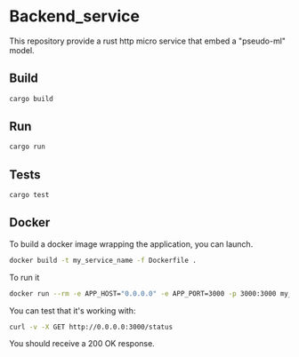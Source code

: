 # Backend_service

This repository provide a rust http micro service that embed a "pseudo-ml" model.

## Build

```rust
cargo build
```

## Run

```rust
cargo run
```

## Tests

```rust
cargo test
```

## Docker

To build a docker image wrapping the application, you can launch.

```sh
docker build -t my_service_name -f Dockerfile .
```

To run it

```sh
docker run --rm -e APP_HOST="0.0.0.0" -e APP_PORT=3000 -p 3000:3000 my_service_name
```

You can test that it's working with:

```sh
curl -v -X GET http://0.0.0.0:3000/status
```

You should receive a 200 OK response.
